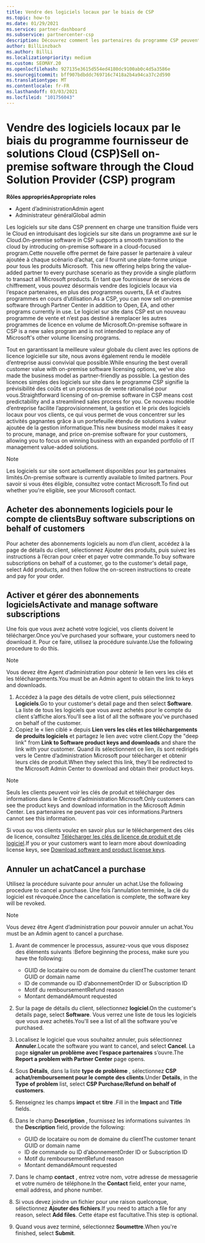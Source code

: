 ```yaml
---
title: Vendre des logiciels locaux par le biais de CSP
ms.topic: how-to
ms.date: 01/29/2021
ms.service: partner-dashboard
ms.subservice: partnercenter-csp
description: Découvrez comment les partenaires du programme CSP peuvent acheter, gérer, vendre et annuler des abonnements logiciels locaux pour le compte de clients dans l’espace partenaires.
author: BillLinzbach
ms.author: BillLi
ms.localizationpriority: medium
ms.custom: SEOMAY.20
ms.openlocfilehash: 927135e3615d554ed4180dc9100ab0c4d5a3586e
ms.sourcegitcommit: bff907bdbddc769716c7418a2b4a94ca37c2d590
ms.translationtype: MT
ms.contentlocale: fr-FR
ms.lasthandoff: 03/03/2021
ms.locfileid: "101756043"
---
```

# <a name="sell-on-premise-software-through-the-cloud-solution-provider-csp-program"></a><span data-ttu-id="8d450-103">Vendre des logiciels locaux par le biais du programme fournisseur de solutions Cloud (CSP)</span><span class="sxs-lookup"><span data-stu-id="8d450-103">Sell on-premise software through the Cloud Solution Provider (CSP) program</span></span>

<span data-ttu-id="8d450-104">**Rôles appropriés**</span><span class="sxs-lookup"><span data-stu-id="8d450-104">**Appropriate roles**</span></span>

- <span data-ttu-id="8d450-105">Agent d’administration</span><span class="sxs-lookup"><span data-stu-id="8d450-105">Admin agent</span></span>
- <span data-ttu-id="8d450-106">Administrateur général</span><span class="sxs-lookup"><span data-stu-id="8d450-106">Global admin</span></span>

<span data-ttu-id="8d450-107">Les logiciels sur site dans CSP prennent en charge une transition fluide vers le Cloud en introduisant des logiciels sur site dans un programme axé sur le Cloud.</span><span class="sxs-lookup"><span data-stu-id="8d450-107">On-premise software in CSP supports a smooth transition to the cloud by introducing on-premise software in a cloud-focused program.</span></span><span data-ttu-id="8d450-108">Cette nouvelle offre permet de faire passer le partenaire à valeur ajoutée à chaque scénario d’achat, car il fournit une plate-forme unique pour tous les produits Microsoft.</span><span class="sxs-lookup"><span data-stu-id="8d450-108">  This new offering helps bring the value-added partner to every purchase scenario as they provide a single platform to transact all Microsoft products.</span></span> <span data-ttu-id="8d450-109">En tant que fournisseur de services de chiffrement, vous pouvez désormais vendre des logiciels locaux via l’espace partenaires, en plus des programmes ouverts, EA et d’autres programmes en cours d’utilisation.</span><span class="sxs-lookup"><span data-stu-id="8d450-109">As a CSP, you can now sell on-premise software through Partner Center in addition to Open, EA, and other programs currently in use.</span></span> <span data-ttu-id="8d450-110">Le logiciel sur site dans CSP est un nouveau programme de vente et n’est pas destiné à remplacer les autres programmes de licence en volume de Microsoft.</span><span class="sxs-lookup"><span data-stu-id="8d450-110">On-premise software in CSP is a new sales program and is not intended to replace any of Microsoft's other volume licensing programs.</span></span> 
 
<span data-ttu-id="8d450-111">Tout en garantissant la meilleure valeur globale du client avec les options de licence logicielle sur site, nous avons également rendu le modèle d’entreprise aussi convivial que possible.</span><span class="sxs-lookup"><span data-stu-id="8d450-111">While ensuring the best overall customer value with on-premise software licensing options, we've also made the business model as partner-friendly as possible.</span></span> <span data-ttu-id="8d450-112">La gestion des licences simples des logiciels sur site dans le programme CSP signifie la prévisibilité des coûts et un processus de vente rationalisé pour vous.</span><span class="sxs-lookup"><span data-stu-id="8d450-112">Straightforward licensing of on-premise software in CSP means cost predictability and a streamlined sales process for you.</span></span> <span data-ttu-id="8d450-113">Ce nouveau modèle d’entreprise facilite l’approvisionnement, la gestion et le prix des logiciels locaux pour vos clients, ce qui vous permet de vous concentrer sur les activités gagnantes grâce à un portefeuille étendu de solutions à valeur ajoutée de la gestion informatique.</span><span class="sxs-lookup"><span data-stu-id="8d450-113">This new business model makes it easy to procure, manage, and price on-premise software for your customers, allowing you to focus on winning business with an expanded portfolio of IT management value-added solutions.</span></span> 

>[!NOTE]
><span data-ttu-id="8d450-114">Les logiciels sur site sont actuellement disponibles pour les partenaires limités.</span><span class="sxs-lookup"><span data-stu-id="8d450-114">On-premise software is currently available to limited partners.</span></span> <span data-ttu-id="8d450-115">Pour savoir si vous êtes éligible, consultez votre contact Microsoft.</span><span class="sxs-lookup"><span data-stu-id="8d450-115">To find out whether you're eligible, see your Microsoft contact.</span></span> 


## <a name="buy-software-subscriptions-on-behalf-of-customers"></a><span data-ttu-id="8d450-116">Acheter des abonnements logiciels pour le compte de clients</span><span class="sxs-lookup"><span data-stu-id="8d450-116">Buy software subscriptions on behalf of customers</span></span>

<span data-ttu-id="8d450-117">Pour acheter des abonnements logiciels au nom d’un client, accédez à la page de détails du client, sélectionnez Ajouter des produits, puis suivez les instructions à l’écran pour créer et payer votre commande.</span><span class="sxs-lookup"><span data-stu-id="8d450-117">To buy software subscriptions on behalf of a customer, go to the customer's detail page, select Add products, and then follow the on-screen instructions to create and pay for your order.</span></span>

## <a name="activate-and-manage-software-subscriptions"></a><span data-ttu-id="8d450-118">Activer et gérer des abonnements logiciels</span><span class="sxs-lookup"><span data-stu-id="8d450-118">Activate and manage software subscriptions</span></span>

<span data-ttu-id="8d450-119">Une fois que vous avez acheté votre logiciel, vos clients doivent le télécharger.</span><span class="sxs-lookup"><span data-stu-id="8d450-119">Once you've purchased your software, your customers need to download it.</span></span> <span data-ttu-id="8d450-120">Pour ce faire, utilisez la procédure suivante.</span><span class="sxs-lookup"><span data-stu-id="8d450-120">Use the following procedure to do this.</span></span>

>[!NOTE]
><span data-ttu-id="8d450-121">Vous devez être Agent d’administration pour obtenir le lien vers les clés et les téléchargements.</span><span class="sxs-lookup"><span data-stu-id="8d450-121">You must be an Admin agent to obtain the link to keys and downloads.</span></span>

1. <span data-ttu-id="8d450-122">Accédez à la page des détails de votre client, puis sélectionnez **Logiciels**.</span><span class="sxs-lookup"><span data-stu-id="8d450-122">Go to your customer's detail page and then select **Software**.</span></span> <span data-ttu-id="8d450-123">La liste de tous les logiciels que vous avez achetés pour le compte du client s’affiche alors.</span><span class="sxs-lookup"><span data-stu-id="8d450-123">You'll see a list of all the software you've purchased on behalf of the customer.</span></span>
2. <span data-ttu-id="8d450-124">Copiez le « lien ciblé » depuis **Lien vers les clés et les téléchargements de produits logiciels** et partagez le lien avec votre client.</span><span class="sxs-lookup"><span data-stu-id="8d450-124">Copy the "deep link" from **Link to Software product keys and downloads** and share the link with your customer.</span></span> <span data-ttu-id="8d450-125">Quand ils sélectionnent ce lien, ils sont redirigés vers le Centre d’administration Microsoft pour télécharger et obtenir leurs clés de produit.</span><span class="sxs-lookup"><span data-stu-id="8d450-125">When they select this link, they'll be redirected to the Microsoft Admin Center to download and obtain their product keys.</span></span>

>[!NOTE]
><span data-ttu-id="8d450-126">Seuls les clients peuvent voir les clés de produit et télécharger des informations dans le Centre d’administration Microsoft.</span><span class="sxs-lookup"><span data-stu-id="8d450-126">Only customers can see the product keys and download information in the Microsoft Admin Center.</span></span> <span data-ttu-id="8d450-127">Les partenaires ne peuvent pas voir ces informations.</span><span class="sxs-lookup"><span data-stu-id="8d450-127">Partners cannot see this information.</span></span>

<span data-ttu-id="8d450-128">Si vous ou vos clients voulez en savoir plus sur le téléchargement des clés de licence, consultez [Télécharger les clés de licence de produit et de logiciel](/microsoft-365/admin/setup/download-software-licenses-csp).</span><span class="sxs-lookup"><span data-stu-id="8d450-128">If you or your customers want to learn more about downloading license keys, see [Download software and product license keys](/microsoft-365/admin/setup/download-software-licenses-csp).</span></span>

## <a name="cancel-a-purchase"></a><span data-ttu-id="8d450-129">Annuler un achat</span><span class="sxs-lookup"><span data-stu-id="8d450-129">Cancel a purchase</span></span>

<span data-ttu-id="8d450-130">Utilisez la procédure suivante pour annuler un achat.</span><span class="sxs-lookup"><span data-stu-id="8d450-130">Use the following procedure to cancel a purchase.</span></span> <span data-ttu-id="8d450-131">Une fois l’annulation terminée, la clé du logiciel est révoquée.</span><span class="sxs-lookup"><span data-stu-id="8d450-131">Once the cancellation is complete, the software key will be revoked.</span></span> 

>[!NOTE]
><span data-ttu-id="8d450-132">Vous devez être Agent d’administration pour pouvoir annuler un achat.</span><span class="sxs-lookup"><span data-stu-id="8d450-132">You must be an Admin agent to cancel a purchase.</span></span> 

1.  <span data-ttu-id="8d450-133">Avant de commencer le processus, assurez-vous que vous disposez des éléments suivants :</span><span class="sxs-lookup"><span data-stu-id="8d450-133">Before beginning the process, make sure you have the following:</span></span> 
    - <span data-ttu-id="8d450-134">GUID de locataire ou nom de domaine du client</span><span class="sxs-lookup"><span data-stu-id="8d450-134">The customer tenant GUID or domain name</span></span>
    - <span data-ttu-id="8d450-135">ID de commande ou ID d’abonnement</span><span class="sxs-lookup"><span data-stu-id="8d450-135">Order ID or Subscription ID</span></span>
    - <span data-ttu-id="8d450-136">Motif du remboursement</span><span class="sxs-lookup"><span data-stu-id="8d450-136">Refund reason</span></span>
    - <span data-ttu-id="8d450-137">Montant demandé</span><span class="sxs-lookup"><span data-stu-id="8d450-137">Amount requested</span></span>

2.  <span data-ttu-id="8d450-138">Sur la page de détails du client, sélectionnez **logiciel**.</span><span class="sxs-lookup"><span data-stu-id="8d450-138">On the customer's details page, select **Software**.</span></span> <span data-ttu-id="8d450-139">Vous verrez une liste de tous les logiciels que vous avez achetés.</span><span class="sxs-lookup"><span data-stu-id="8d450-139">You'll see a list of all the software you've purchased.</span></span> 

3.  <span data-ttu-id="8d450-140">Localisez le logiciel que vous souhaitez annuler, puis sélectionnez **Annuler**.</span><span class="sxs-lookup"><span data-stu-id="8d450-140">Locate the software you want to cancel, and select **Cancel**.</span></span> <span data-ttu-id="8d450-141">La page **signaler un problème avec l’espace partenaires** s’ouvre.</span><span class="sxs-lookup"><span data-stu-id="8d450-141">The **Report a problem with Partner Center** page opens.</span></span> 

4.  <span data-ttu-id="8d450-142">Sous **Détails**, dans la liste **type de problème** , sélectionnez **CSP achat/remboursement pour le compte des clients**.</span><span class="sxs-lookup"><span data-stu-id="8d450-142">Under **Details**, in the **Type of problem** list, select **CSP Purchase/Refund on behalf of customers**.</span></span>

5.  <span data-ttu-id="8d450-143">Renseignez les champs **impact** et **titre** .</span><span class="sxs-lookup"><span data-stu-id="8d450-143">Fill in the **Impact** and **Title** fields.</span></span> 

6.  <span data-ttu-id="8d450-144">Dans le champ **Description** , fournissez les informations suivantes :</span><span class="sxs-lookup"><span data-stu-id="8d450-144">In the **Description** field, provide the following:</span></span> 
    -   <span data-ttu-id="8d450-145">GUID de locataire ou nom de domaine du client</span><span class="sxs-lookup"><span data-stu-id="8d450-145">The customer tenant GUID or domain name</span></span>
    -   <span data-ttu-id="8d450-146">ID de commande ou ID d’abonnement</span><span class="sxs-lookup"><span data-stu-id="8d450-146">Order ID or Subscription ID</span></span>
    -   <span data-ttu-id="8d450-147">Motif du remboursement</span><span class="sxs-lookup"><span data-stu-id="8d450-147">Refund reason</span></span>
    -   <span data-ttu-id="8d450-148">Montant demandé</span><span class="sxs-lookup"><span data-stu-id="8d450-148">Amount requested</span></span>

7.  <span data-ttu-id="8d450-149">Dans le champ **contact** , entrez votre nom, votre adresse de messagerie et votre numéro de téléphone.</span><span class="sxs-lookup"><span data-stu-id="8d450-149">In the **Contact** field, enter your name, email address, and phone number.</span></span> 

8.  <span data-ttu-id="8d450-150">Si vous devez joindre un fichier pour une raison quelconque, sélectionnez **Ajouter des fichiers**.</span><span class="sxs-lookup"><span data-stu-id="8d450-150">If you need to attach a file for any reason, select **Add files**.</span></span> <span data-ttu-id="8d450-151">Cette étape est facultative.</span><span class="sxs-lookup"><span data-stu-id="8d450-151">This step is optional.</span></span> 

9.  <span data-ttu-id="8d450-152">Quand vous avez terminé, sélectionnez **Soumettre**.</span><span class="sxs-lookup"><span data-stu-id="8d450-152">When you're finished, select **Submit**.</span></span>